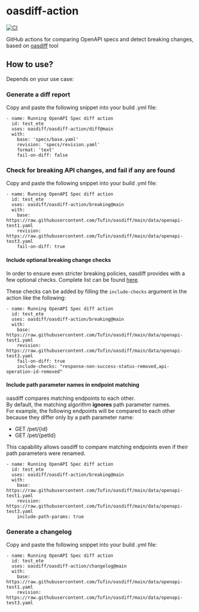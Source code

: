 # oasdiff-action
[![CI](https://github.com/oasdiff/oasdiff-action/actions/workflows/test.yaml/badge.svg)](https://github.com/oasdiff/oasdiff-action/actions)

GitHub actions for comparing OpenAPI specs and detect breaking changes, based on [oasdiff](https://github.com/Tufin/oasdiff) tool

## How to use?
Depends on your use case:

### Generate a diff report
Copy and paste the following snippet into your build .yml file:
```
- name: Running OpenAPI Spec diff action
  id: test_ete
  uses: oasdiff/oasdiff-action/diff@main
  with:
    base: 'specs/base.yaml'
    revision: 'specs/revision.yaml'
    format: 'text'
    fail-on-diff: false
```

### Check for breaking API changes, and fail if any are found
Copy and paste the following snippet into your build .yml file:
```
- name: Running OpenAPI Spec diff action
  id: test_ete
  uses: oasdiff/oasdiff-action/breaking@main
  with:
    base: https://raw.githubusercontent.com/Tufin/oasdiff/main/data/openapi-test1.yaml
    revision: https://raw.githubusercontent.com/Tufin/oasdiff/main/data/openapi-test3.yaml
    fail-on-diff: true
```

#### Include optional breaking change checks
In order to ensure even stricter breaking policies, oasdiff provides with a few optional checks.
Complete list can be found [here](https://github.com/Tufin/oasdiff/blob/main/BREAKING-CHANGES.md#optional-breaking-changes-checks).

These checks can be added by filling the `include-checks` argument in the action like the following:
```
- name: Running OpenAPI Spec diff action
  id: test_ete
  uses: oasdiff/oasdiff-action/breaking@main
  with:
    base: https://raw.githubusercontent.com/Tufin/oasdiff/main/data/openapi-test1.yaml
    revision: https://raw.githubusercontent.com/Tufin/oasdiff/main/data/openapi-test3.yaml
    fail-on-diff: true
    include-checks: "response-non-success-status-removed,api-operation-id-removed"
```

#### Include path parameter names in endpoint matching
oasdiff compares matching endpoints to each other.  
By default, the matching algorithm **ignores** path parameter names.  
For example, the following endpoints will be compared to each other because they differ only by a path parameter name:
- GET /pet/{id}
- GET /pet/{petId}

This capability allows oasdiff to compare matching endpoints even if their path parameters were renamed.
```
- name: Running OpenAPI Spec diff action
  id: test_ete
  uses: oasdiff/oasdiff-action/breaking@main
  with:
    base: https://raw.githubusercontent.com/Tufin/oasdiff/main/data/openapi-test1.yaml
    revision: https://raw.githubusercontent.com/Tufin/oasdiff/main/data/openapi-test3.yaml
    include-path-params: true
```

### Generate a changelog
Copy and paste the following snippet into your build .yml file:
```
- name: Running OpenAPI Spec diff action
  id: test_ete
  uses: oasdiff/oasdiff-action/changelog@main
  with:
    base: https://raw.githubusercontent.com/Tufin/oasdiff/main/data/openapi-test1.yaml
    revision: https://raw.githubusercontent.com/Tufin/oasdiff/main/data/openapi-test3.yaml
```
